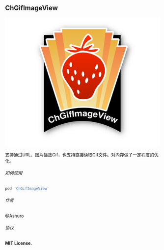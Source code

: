 ## ChGifImageView

<p align="center">
<img src="ChGifImageViewLogo.png" />
</p>

支持通过URL、图片播放Gif，也支持直接读取Gif文件。对内存做了一定程度的优化。

###### 如何使用

```ruby
pod 'ChGifImageView'
```

###### 作者

@Ashuro

###### 协议

**MIT License.**
